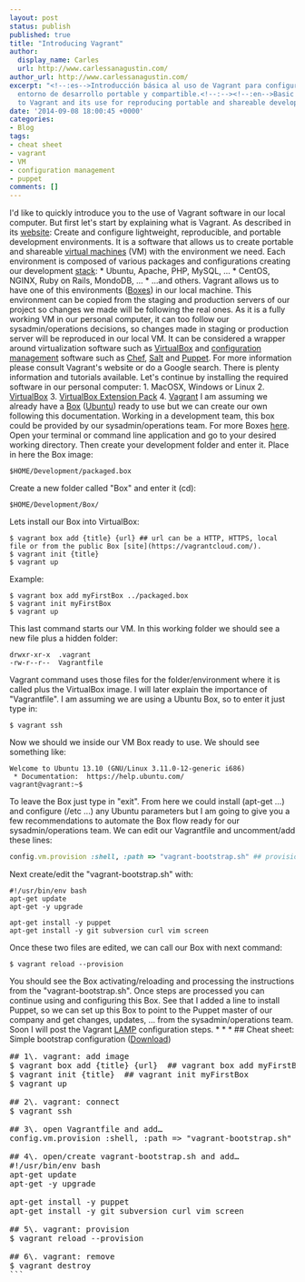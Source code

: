 ```yaml
---
layout: post
status: publish
published: true
title: "Introducing Vagrant"
author:
  display_name: Carles
  url: http://www.carlessanagustin.com/
author_url: http://www.carlessanagustin.com/
excerpt: "<!--:es-->Introducción básica al uso de Vagrant para configurar nuestro
  entorno de desarrollo portable y compartible.<!--:--><!--:en-->Basic introduction
  to Vagrant and its use for reproducing portable and shareable development environments.<!--:-->"
date: '2014-09-08 18:00:45 +0000'
categories:
- Blog
tags:
- cheat sheet
- vagrant
- VM
- configuration management
- puppet
comments: []
---
```

I'd like to quickly introduce you to the use of Vagrant software in our local computer. But first let's start by explaining what is Vagrant. As described in its [website](https://www.vagrantup.com/ "Vagrant"): Create and configure lightweight, reproducible, and portable development environments. It is a software that allows us to create portable and shareable [virtual machines](http://en.wikipedia.org/wiki/Virtual_machine "VM") (VM) with the environment we need. Each environment is composed of various packages and configurations creating our development [stack](http://en.wikipedia.org/wiki/Solution_stack "Stack"): * Ubuntu, Apache, PHP, MySQL, ... * CentOS, NGINX, Ruby on Rails, MondoDB, ... * ...and others. Vagrant allows us to have one of this environments ([Boxes](https://docs.vagrantup.com/v2/boxes.html "Boxes")) in our local machine. This environment can be copied from the staging and production servers of our project so changes we made will be following the real ones. As it is a fully working VM in our personal computer, it can too follow our sysadmin/operations decisions, so changes made in staging or production server will be reproduced in our local VM. It can be considered a wrapper around virtualization software such as [VirtualBox](http://en.wikipedia.org/wiki/VirtualBox "Oracle VirtualBox") and [configuration management](http://en.wikipedia.org/wiki/Configuration_management "Configuration Management") software such as [Chef](http://en.wikipedia.org/wiki/Chef_(software) "Chef"), [Salt](http://en.wikipedia.org/wiki/Salt_(software) "Salt") and [Puppet](http://en.wikipedia.org/wiki/Puppet_(software) "Puppet"). For more information please consult Vagrant's website or do a Google search. There is plenty information and tutorials available. Let's continue by installing the required software in our personal computer: 1\. MacOSX, Windows or Linux 2\. [VirtualBox](https://www.virtualbox.org/) 3\. [VirtualBox Extension Pack](https://www.virtualbox.org/) 4\. [Vagrant](https://www.vagrantup.com/) I am assuming we already have a [Box](http://www.vagrantbox.es/ "Vagrant Box") ([Ubuntu](http://www.ubuntu.com/ "Ubuntu")) ready to use but we can create our own following this documentation. Working in a development team, this box could be provided by our sysadmin/operations team. For more Boxes [here](https://vagrantcloud.com/ "Vagrant Cloud"). Open your terminal or command line application and go to your desired working directory. Then create your development folder and enter it. Place in here the Box image:

`$HOME/Development/packaged.box`

Create a new folder called "Box" and enter it (cd):

`$HOME/Development/Box/`

Lets install our Box into VirtualBox:

```shell
$ vagrant box add {title} {url} ## url can be a HTTP, HTTPS, local file or from the public Box [site](https://vagrantcloud.com/).
$ vagrant init {title}
$ vagrant up
```

Example:

```shell
$ vagrant box add myFirstBox ../packaged.box
$ vagrant init myFirstBox
$ vagrant up
```

This last command starts our VM. In this working folder we should see a new file plus a hidden folder:

```shell
drwxr-xr-x  .vagrant
-rw-r--r--  Vagrantfile
```

Vagrant command uses those files for the folder/environment where it is called plus the VirtualBox image. I will later explain the importance of "Vagrantfile". I am assuming we are using a Ubuntu Box, so to enter it just type in:

`$ vagrant ssh`

Now we should we inside our VM Box ready to use. We should see something like:

```shell
Welcome to Ubuntu 13.10 (GNU/Linux 3.11.0-12-generic i686)
 * Documentation:  https://help.ubuntu.com/
vagrant@vagrant:~$
```

To leave the Box just type in "exit". From here we could install (apt-get ...) and configure (/etc ...) any Ubuntu parameters but I am going to give you a few recommendations to automate the Box flow ready for our sysadmin/operations team. We can edit our Vagrantfile and uncomment/add these lines:

```ruby
config.vm.provision :shell, :path => "vagrant-bootstrap.sh" ## provisioning file with instructions
```

Next create/edit the "vagrant-bootstrap.sh" with:

```shell
#!/usr/bin/env bash
apt-get update
apt-get -y upgrade

apt-get install -y puppet
apt-get install -y git subversion curl vim screen 
```

Once these two files are edited, we can call our Box with next command:

`$ vagrant reload --provision`

You should see the Box activating/reloading and processing the instructions from the "vagrant-bootstrap.sh". Once steps are processed you can continue using and configuring this Box. See that I added a line to install Puppet, so we can set up this Box to point to the Puppet master of our company and get changes, updates, ... from the sysadmin/operations team. Soon I will post the Vagrant [LAMP](http://en.wikipedia.org/wiki/LAMP_(software_bundle) "LAMP") configuration steps. * * * ## Cheat sheet: Simple bootstrap configuration ([Download](http://www.carlessanagustin.com/Snippets/vagrant/vagrant-bootstrap1.sh.txt "Cheat Sheet"))

<pre>## 1\. vagrant: add image
$ vagrant box add {title} {url}  ## vagrant box add myFirstBox ../packaged.box
$ vagrant init {title}  ## vagrant init myFirstBox
$ vagrant up

## 2\. vagrant: connect
$ vagrant ssh

## 3\. open Vagrantfile and add…
config.vm.provision :shell, :path => "vagrant-bootstrap.sh"

## 4\. open/create vagrant-bootstrap.sh and add…
#!/usr/bin/env bash
apt-get update
apt-get -y upgrade

apt-get install -y puppet
apt-get install -y git subversion curl vim screen 

## 5\. vagrant: provision
$ vagrant reload --provision

## 6\. vagrant: remove
$ vagrant destroy
```